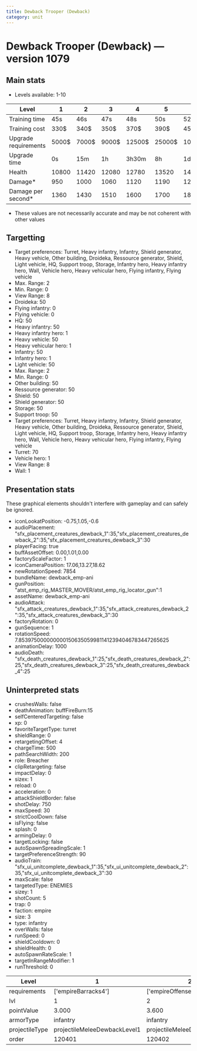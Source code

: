 ```yaml
---
title: Dewback Trooper (Dewback)
category: unit
---
```


# Dewback Trooper (Dewback) — version 1079

## Main stats

  * Levels available: 1-10

|Level               |1    |2    |3    |4     |5     |6      |7      |8      |9       |10      |
|--------------------|-----|-----|-----|------|------|-------|-------|-------|--------|--------|
|Training time       |45s  |46s  |47s  |48s   |50s   |52s    |54s    |1m24s  |1m27s   |1m30s   |
|Training cost       |330$ |340$ |350$ |370$  |390$  |450$   |510$   |600$   |630$    |690$    |
|Upgrade requirements|5000$|7000$|9000$|12500$|25000$|100000$|160000$|320000$|1000000$|1750000$|
|Upgrade time        |0s   |15m  |1h   |3h30m |8h    |1d     |2d     |3d12h  |5d      |1w1d    |
|Health              |10800|11420|12080|12780 |13520 |14320  |15160  |16070  |17030   |18050   |
|Damage*             |950  |1000 |1060 |1120  |1190  |1260   |1330   |1410   |1490    |1580    |
|Damage per second*  |1360 |1430 |1510 |1600  |1700  |1800   |1900   |2010   |2130    |2260    |

* These values are not necessarily accurate and may be not coherent with other values

## Targetting

  * Target preferences: Turret, Heavy infantry, Infantry, Shield generator, Heavy vehicle, Other building, Droideka, Ressource generator, Shield, Light vehicle, HQ, Support troop, Storage, Infantry hero, Heavy infantry hero, Wall, Vehicle hero, Heavy vehicular hero, Flying infantry, Flying vehicle
  * Max. Range: 2
  * Min. Range: 0
  * View Range: 8
  * Droideka: 50
  * Flying infantry: 0
  * Flying vehicle: 0
  * HQ: 50
  * Heavy infantry: 50
  * Heavy infantry hero: 1
  * Heavy vehicle: 50
  * Heavy vehicular hero: 1
  * Infantry: 50
  * Infantry hero: 1
  * Light vehicle: 50
  * Max. Range: 2
  * Min. Range: 0
  * Other building: 50
  * Ressource generator: 50
  * Shield: 50
  * Shield generator: 50
  * Storage: 50
  * Support troop: 50
  * Target preferences: Turret, Heavy infantry, Infantry, Shield generator, Heavy vehicle, Other building, Droideka, Ressource generator, Shield, Light vehicle, HQ, Support troop, Storage, Infantry hero, Heavy infantry hero, Wall, Vehicle hero, Heavy vehicular hero, Flying infantry, Flying vehicle
  * Turret: 70
  * Vehicle hero: 1
  * View Range: 8
  * Wall: 1

## Presentation stats

These graphical elements shouldn't interfere with gameplay and can safely be ignored.

  * iconLookatPosition: -0.75,1.05,-0.6
  * audioPlacement: "sfx_placement_creatures_dewback_1":35,"sfx_placement_creatures_dewback_2":35,"sfx_placement_creatures_dewback_3":30
  * playerFacing: true
  * buffAssetOffset: 0.00,1.01,0.00
  * factoryScaleFactor: 1
  * iconCameraPosition: 17.06,13.27,18.62
  * newRotationSpeed: 7854
  * bundleName: dewback_emp-ani
  * gunPosition: "atst_emp_rig_MASTER_MOVER/atst_emp_rig_locator_gun":1
  * assetName: dewback_emp-ani
  * audioAttack: "sfx_attack_creatures_dewback_1":35,"sfx_attack_creatures_dewback_2":35,"sfx_attack_creatures_dewback_3":30
  * factoryRotation: 0
  * gunSequence: 1
  * rotationSpeed: 7.8539750000000001506350599811412394046783447265625
  * animationDelay: 1000
  * audioDeath: "sfx_death_creatures_dewback_1":25,"sfx_death_creatures_dewback_2":25,"sfx_death_creatures_dewback_3":25,"sfx_death_creatures_dewback_4":25

## Uninterpreted stats

  * crushesWalls: false
  * deathAnimation: buffFireBurn:15
  * selfCenteredTargeting: false
  * xp: 0
  * favoriteTargetType: turret
  * shieldRange: 0
  * retargetingOffset: 4
  * chargeTime: 500
  * pathSearchWidth: 200
  * role: Breacher
  * clipRetargeting: false
  * impactDelay: 0
  * sizex: 1
  * reload: 0
  * acceleration: 0
  * attackShieldBorder: false
  * shotDelay: 750
  * maxSpeed: 30
  * strictCoolDown: false
  * isFlying: false
  * splash: 0
  * armingDelay: 0
  * targetLocking: false
  * autoSpawnSpreadingScale: 1
  * targetPreferenceStrength: 90
  * audioTrain: "sfx_ui_unitcomplete_dewback_1":35,"sfx_ui_unitcomplete_dewback_2":35,"sfx_ui_unitcomplete_dewback_3":30
  * maxScale: false
  * targetedType: ENEMIES
  * sizey: 1
  * shotCount: 5
  * trap: 0
  * faction: empire
  * size: 3
  * type: infantry
  * overWalls: false
  * runSpeed: 0
  * shieldCooldown: 0
  * shieldHealth: 0
  * autoSpawnRateScale: 1
  * targetInRangeModifier: 1
  * runThreshold: 0

|Level         |1                           |2                           |3                           |4                           |5                           |6                           |7                           |8                           |9                           |10                           |
|--------------|----------------------------|----------------------------|----------------------------|----------------------------|----------------------------|----------------------------|----------------------------|----------------------------|----------------------------|-----------------------------|
|requirements  |['empireBarracks4']         |['empireOffenseLab2']       |['empireOffenseLab3']       |['empireOffenseLab4']       |['empireOffenseLab5']       |['empireOffenseLab6']       |['empireOffenseLab7']       |['empireOffenseLab8']       |['empireOffenseLab9']       |['empireOffenseLab10']       |
|lvl           |1                           |2                           |3                           |4                           |5                           |6                           |7                           |8                           |9                           |10                           |
|pointValue    |3.000                       |3.600                       |4.200                       |4.800                       |5.400                       |6.000                       |6.600                       |7.200                       |7.800                       |9.000                        |
|armorType     |infantry                    |infantry                    |infantry                    |infantry                    |infantry                    |infantry                    |bruiserInfantry             |bruiserInfantry             |bruiserInfantry             |bruiserInfantry              |
|projectileType|projectileMeleeDewbackLevel1|projectileMeleeDewbackLevel2|projectileMeleeDewbackLevel3|projectileMeleeDewbackLevel4|projectileMeleeDewbackLevel5|projectileMeleeDewbackLevel6|projectileMeleeDewbackLevel7|projectileMeleeDewbackLevel8|projectileMeleeDewbackLevel9|projectileMeleeDewbackLevel10|
|order         |120401                      |120402                      |120403                      |120404                      |120405                      |120406                      |120407                      |120408                      |120409                      |120410                       |


